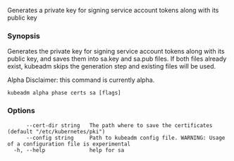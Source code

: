 
Generates a private key for signing service account tokens along with its public key

### Synopsis

Generates the private key for signing service account tokens along with its public key, and saves them into sa.key and sa.pub files. If both files already exist, kubeadm skips the generation step and existing files will be used. 

Alpha Disclaimer: this command is currently alpha.

```
kubeadm alpha phase certs sa [flags]
```

### Options

```
      --cert-dir string   The path where to save the certificates (default "/etc/kubernetes/pki")
      --config string     Path to kubeadm config file. WARNING: Usage of a configuration file is experimental
  -h, --help              help for sa
```

